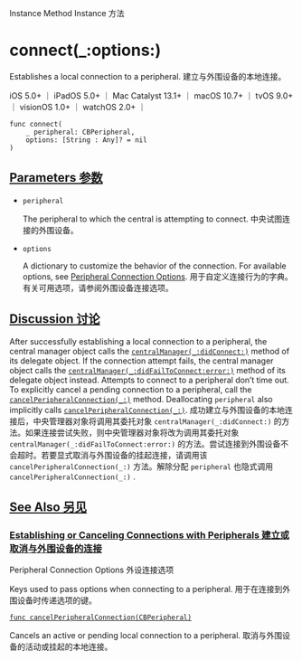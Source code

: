 Instance Method Instance 方法

# connect(_:options:) 

Establishes a local connection to a peripheral.
建立与外围设备的本地连接。

iOS 5.0+ ｜ iPadOS 5.0+ ｜ Mac Catalyst 13.1+ ｜ macOS 10.7+ ｜ tvOS 9.0+ ｜ visionOS 1.0+ ｜ watchOS 2.0+ ｜ 

```
func connect(
    _ peripheral: CBPeripheral,
    options: [String : Any]? = nil
)
```



## [Parameters 参数](https://developer.apple.com/documentation/corebluetooth/cbcentralmanager/connect(_:options:)#parameters)

- `peripheral`

  The peripheral to which the central is attempting to connect. 中央试图连接的外围设备。

- `options`

  A dictionary to customize the behavior of the connection. For available options, see [Peripheral Connection Options](https://developer.apple.com/documentation/corebluetooth/peripheral-connection-options). 用于自定义连接行为的字典。有关可用选项，请参阅外围设备连接选项。



## [Discussion 讨论](https://developer.apple.com/documentation/corebluetooth/cbcentralmanager/connect(_:options:)#Discussion)

After successfully establishing a local connection to a peripheral, the central manager object calls the [`centralManager(_:didConnect:)`](https://developer.apple.com/documentation/corebluetooth/cbcentralmanagerdelegate/centralmanager(_:didconnect:)) method of its delegate object. If the connection attempt fails, the central manager object calls the [`centralManager(_:didFailToConnect:error:)`](https://developer.apple.com/documentation/corebluetooth/cbcentralmanagerdelegate/centralmanager(_:didfailtoconnect:error:)) method of its delegate object instead. Attempts to connect to a peripheral don’t time out. To explicitly cancel a pending connection to a peripheral, call the [`cancelPeripheralConnection(_:)`](https://developer.apple.com/documentation/corebluetooth/cbcentralmanager/cancelperipheralconnection(_:)) method. Deallocating `peripheral` also implicitly calls [`cancelPeripheralConnection(_:)`](https://developer.apple.com/documentation/corebluetooth/cbcentralmanager/cancelperipheralconnection(_:)).
成功建立与外围设备的本地连接后，中央管理器对象将调用其委托对象 `centralManager(_:didConnect:)` 的方法。如果连接尝试失败，则中央管理器对象将改为调用其委托对象 `centralManager(_:didFailToConnect:error:)` 的方法。尝试连接到外围设备不会超时。若要显式取消与外围设备的挂起连接，请调用该 `cancelPeripheralConnection(_:)` 方法。解除分配 `peripheral` 也隐式调用 `cancelPeripheralConnection(_:)` .



## [See Also 另见](https://developer.apple.com/documentation/corebluetooth/cbcentralmanager/connect(_:options:)#see-also)

### [Establishing or Canceling Connections with Peripherals 建立或取消与外围设备的连接](https://developer.apple.com/documentation/corebluetooth/cbcentralmanager/connect(_:options:)#Establishing-or-Canceling-Connections-with-Peripherals)



Peripheral Connection Options
外设连接选项

Keys used to pass options when connecting to a peripheral.
用于在连接到外围设备时传递选项的键。

[`func cancelPeripheralConnection(CBPeripheral)`](https://developer.apple.com/documentation/corebluetooth/cbcentralmanager/cancelperipheralconnection(_:))

Cancels an active or pending local connection to a peripheral.
取消与外围设备的活动或挂起的本地连接。
